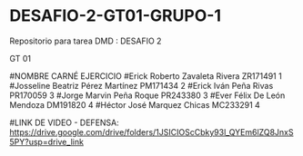 # DESAFIO-2-GT01-GRUPO-1
Repositorio para tarea DMD : DESAFIO 2

GT 01

#NOMBRE	                              CARNÉ          EJERCICIO
#Erick Roberto Zavaleta Rivera	      ZR171491          1
#Josseline Beatriz Pérez Martínez	    PM171434          2
#Erick Iván Peña Rivas	              PR170059          3
#Jorge Marvin Peña Roque	            PR243380          3
#Ever Félix De León Mendoza	          DM191820          4
#Héctor José Marquez Chicas	          MC233291          4


#LINK DE VIDEO - DEFENSA:
https://drive.google.com/drive/folders/1JSICIOScCbky93l_QYEm6lZQ8JnxS5PY?usp=drive_link
